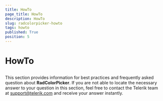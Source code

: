 ```yaml
---
title: HowTo
page_title: HowTo
description: HowTo
slug: radcolorpicker-howto
tags: howto
published: True
position: 5
---
```


# HowTo



## 

This section provides information for best practices and frequently asked question about 
        __RadColorPicker__. If you are not able to locate the necessary answer to your question in this section,
        feel free to contact the Telerik team at [support@telerik.com](mailtsupport@telerik.com) and receive your answer instantly.
